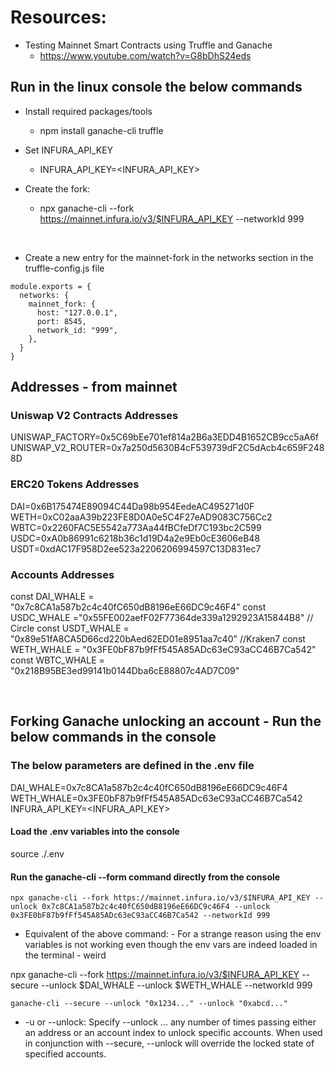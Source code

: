 # Resources:
  * Testing Mainnet Smart Contracts using Truffle and Ganache
    * https://www.youtube.com/watch?v=G8bDhS24eds

## Run in the linux console the below commands

  * Install required packages/tools
    * npm install ganache-cli truffle

  * Set INFURA_API_KEY
    * INFURA_API_KEY=<INFURA_API_KEY>

  * Create the fork:
    * npx ganache-cli --fork https://mainnet.infura.io/v3/$INFURA_API_KEY --networkId 999

<br>

  * Create a new entry for the mainnet-fork in the networks section in the truffle-config.js file
```
module.exports = {
  networks: {
    mainnet_fork: {
      host: "127.0.0.1",
      port: 8545,
      network_id: "999",
    },
  }
}
```
## Addresses - from mainnet
### Uniswap V2 Contracts Addresses
UNISWAP_FACTORY=0x5C69bEe701ef814a2B6a3EDD4B1652CB9cc5aA6f
UNISWAP_V2_ROUTER=0x7a250d5630B4cF539739dF2C5dAcb4c659F2488D


### ERC20 Tokens Addresses
DAI=0x6B175474E89094C44Da98b954EedeAC495271d0F
WETH=0xC02aaA39b223FE8D0A0e5C4F27eAD9083C756Cc2
WBTC=0x2260FAC5E5542a773Aa44fBCfeDf7C193bc2C599
USDC=0xA0b86991c6218b36c1d19D4a2e9Eb0cE3606eB48
USDT=0xdAC17F958D2ee523a2206206994597C13D831ec7

### Accounts Addresses
const DAI_WHALE = "0x7c8CA1a587b2c4c40fC650dB8196eE66DC9c46F4"
const USDC_WHALE ="0x55FE002aefF02F77364de339a1292923A15844B8" // Circle
const USDT_WHALE = "0x89e51fA8CA5D66cd220bAed62ED01e8951aa7c40"  //Kraken7
const WETH_WHALE = "0x3FE0bF87b9fFf545A85ADc63eC93aCC46B7Ca542"
const WBTC_WHALE = "0x218B95BE3ed99141b0144Dba6cE88807c4AD7C09"


<br>

## Forking Ganache unlocking an account - Run the below commands in the console

### The below parameters are defined in the .env file
  DAI_WHALE=0x7c8CA1a587b2c4c40fC650dB8196eE66DC9c46F4
  WETH_WHALE=0x3FE0bF87b9fFf545A85ADc63eC93aCC46B7Ca542
  INFURA_API_KEY=<INFURA_API_KEY>


#### Load the .env variables into the console
source ./.env

#### Run the ganache-cli --form command directly from the console
```
npx ganache-cli --fork https://mainnet.infura.io/v3/$INFURA_API_KEY --unlock 0x7c8CA1a587b2c4c40fC650dB8196eE66DC9c46F4 --unlock 0x3FE0bF87b9fFf545A85ADc63eC93aCC46B7Ca542 --networkId 999
```

* Equivalent of the above command: - For a strange reason using the env variables is not working even though the env vars are indeed loaded in the terminal - weird

npx ganache-cli --fork https://mainnet.infura.io/v3/$INFURA_API_KEY --secure --unlock $DAI_WHALE --unlock $WETH_WHALE --networkId 999


```
ganache-cli --secure --unlock "0x1234..." --unlock "0xabcd..."
```
* -u or --unlock: Specify --unlock ... any number of times passing either an address or an account index to unlock specific accounts. When used in conjunction with --secure, --unlock will override the locked state of specified accounts.